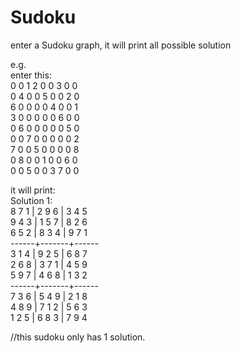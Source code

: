 # Sudoku
enter a Sudoku graph, it will print all possible solution

e.g.  
enter this:  
0 0 1 2 0 0 3 0 0   
0 4 0 0 5 0 0 2 0  
6 0 0 0 0 4 0 0 1  
3 0 0 0 0 0 6 0 0  
0 6 0 0 0 0 0 5 0  
0 0 7 0 0 0 0 0 2  
7 0 0 5 0 0 0 0 8  
0 8 0 0 1 0 0 6 0  
0 0 5 0 0 3 7 0 0  
  
it will print:  
Solution 1:  
8 7 1 | 2 9 6 | 3 4 5  
9 4 3 | 1 5 7 | 8 2 6  
6 5 2 | 8 3 4 | 9 7 1  
------+-------+------  
3 1 4 | 9 2 5 | 6 8 7  
2 6 8 | 3 7 1 | 4 5 9  
5 9 7 | 4 6 8 | 1 3 2  
------+-------+------  
7 3 6 | 5 4 9 | 2 1 8  
4 8 9 | 7 1 2 | 5 6 3  
1 2 5 | 6 8 3 | 7 9 4  

//this sudoku only has 1 solution.
